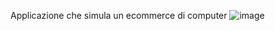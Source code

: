 Applicazione che simula un ecommerce di computer
![image](https://github.com/Carleoinserra/ApplicazionePc/assets/28870796/e3b1fff6-139f-41ab-bc03-7f50523b4bd5)
